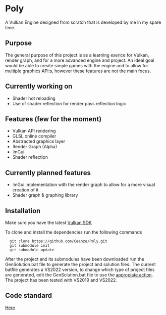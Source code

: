 # Poly
A Vulkan Engine designed from scratch that is developed by me in my spare time.

## Purpose
The general purpose of this project is as a learning exerice for Vulkan, render graph, and for a more advanced engine and project. An ideal goal would be able to create simple games with the engine and to allow for multiple graphics API:s, however these features are not the main focus.

## Currently working on
  - Shader hot reloading
  - Use of shader reflection for render pass reflection logic

## Features (few for the moment)
  - Vulkan API rendering
  - GLSL online compiler
  - Abstracted graphics layer
  - Render Graph (Alpha)
  - ImGui
  - Shader reflection
  
## Currently planned features
  - ImGui implementation with the render graph to allow for a more visual creation of it
  - Shader graph & graphing library
  
## Installation
Make sure you have the latest [Vulkan SDK](https://vulkan.lunarg.com/sdk/home)

To clone and install the dependencies run the following commands
```git
  git clone https://github.com/Ceanze/Poly.git
  git submodule init
  git submodule update
```

After the project and its submodules have been downloaded run the GenSolution.bat file to generate the project and solution files. The current batfile generates a VS2022 version, to change which type of project files are generated, edit the GenSolution.bat file to use the [appropiate action](https://premake.github.io/docs/Using-Premake). The project has been tested with VS2019 and VS2022.
  
## Code standard
[Here](codestandard.md)
